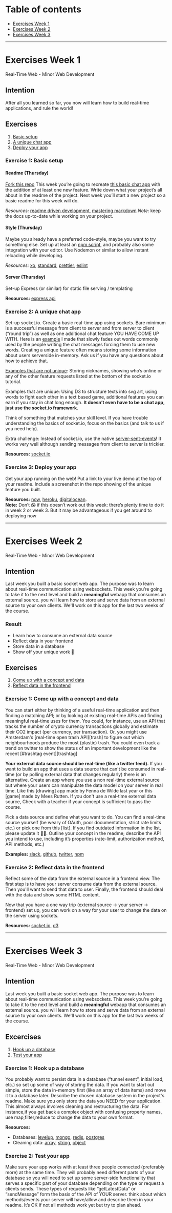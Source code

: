# Table of contents

- [Exercises Week 1](#Exercises-Week-1)
- [Exercises Week 2](#Exercises-Week-2)
- [Exercises Week 3](#Exercises-Week-3)

---

# Exercises Week 1

Real-Time Web - Minor Web Development

## Intention

After all you learned so far, you now will learn how to build real-time applications, and rule the world!

## Exercises

1. [Basic setup][exercise1]
2. [A unique chat app ][exercise2]
3. [Deploy your app][exercise3]

### Exercise 1: Basic setup

#### Readme (Thursday)

[Fork this repo][repo]
This week you’re going to recreate [this basic chat app][socket.io chat] with the addition of at least one new feature. Write down what your project’s all about in the readme of the project. Next week you’ll start a new project so a basic readme for this week will do.

_Resources:_ [readme driven development][rdd], [mastering markdown][markdown]
_Note:_ keep the docs up-to-date while working on your project.

#### Style (Thursday)

Maybe you already have a preferred code-style, maybe you want to try something else.
Set up at least an [npm script][npm], and probably also some integration with your editor. Use Nodemon or similar to allow instant reloading while developing.

_Resources:_ [xo], [standard], [prettier], [eslint]

#### Server (Thursday)

Set-up Express (or similar) for static file serving / templating

**Resources:** [express api]

### Exercise 2: A unique chat app

Set-up socket.io. Create a basic real-time app using sockets. Bare minimum is a successful message from client to server and from server to client (“round trip”) as well as one additional chat feature YOU HAVE COME UP WITH. Here is an [example][example razpudding] I made that slowly fades out words commonly used by the people writing the chat messages forcing them to use new words.
Creating a unique feature often means storing some information about users serverside in-memory. Ask us if you have any questions about how to achieve that.

[Examples that are not unique][get started]: Storing nicknames, showing who’s online or any of the other feature requests listed at the bottom of the socket.io tutorial.

Examples that are unique: Using D3 to structure texts into svg art, using words to fight each other in a text based game, additional features you can earn if you stay in chat long enough.
**It doesn’t even have to be a chat app, just use the socket.io framework.**

Think of something that matches your skill level. If you have trouble understanding the basics of socket.io, focus on the basics (and talk to us if you need help).

Extra challenge: Instead of socket.io, use the native [server-sent-events][sse]! It works very well although sending messages from client to server is trickier.

**Resources:** [socket.io]

### Exercise 3: Deploy your app

Get your app running on the web! Put a link to your live demo at the top of your readme. Include a screenshot in the repo showing of the unique feature you built.

**Resources:** [now], [heroku], [digitalocean].  
**Note:** Don’t 😱 if this doesn’t work out this week: there’s plenty time to do it in week 2 or week 3. But it may be advantageous if you get around to deploying now

[exercise1]: https://github.com/cmda-minor-web/real-time-web-1819/blob/master/week-1.md#exersise-1-basic-setup
[exercise2]: https://github.com/cmda-minor-web/real-time-web-1819/blob/master/week-1.md#exercise-2-a-unique-chat-app
[exercise3]: https://github.com/cmda-minor-web/real-time-web-1819/blob/master/week-1.md#exercise-3-deploy-your-app
[repo]: https://github.com/cmda-minor-web/real-time-web-1819
[socket.io]: https://socket.io/
[socket.io chat]: https://socket.io/demos/chat/
[npm]: https://docs.npmjs.com/cli/run-script
[rdd]: http://tom.preston-werner.com/2010/08/23/readme-driven-development.html
[markdown]: https://guides.github.com/features/mastering-markdown/
[xo]: https://github.com/xojs/xo
[standard]: https://github.com/standard/standard
[prettier]: https://github.com/prettier/prettier
[eslint]: https://github.com/eslint/eslint
[express api]: https://expressjs.com/en/4x/api.html
[example razpudding]: https://github.com/Razpudding/socketio-chat-app
[get started]: https://socket.io/get-started/chat/
[sse]: https://www.voorhoede.nl/en/blog/real-time-communication-with-server-sent-events/
[now]: https://zeit.co/now
[heroku]: https://www.heroku.com/
[digitalocean]: https://www.digitalocean.com/

---

# Exercises Week 2

Real-Time Web - Minor Web Development

## Intention

Last week you built a basic socket web app. The purpose was to learn about real-time communication using websockets. This week you’re going to take it to the next level and build a **meaningful** webapp that consumes an external source. you will learn how to store and serve data from an external source to your own clients. We'll work on this app for the last two weeks of the course.

### Result

- Learn how to consume an external data source
- Reflect data in your frontend
- Store data in a database
- Show off your unique work 🤩

## Exercises

1. [Come up with a concept and data][exercise1]
2. [Reflect data in the frontend][exercise2]

### Exersise 1: Come up with a concept and data

You can start either by thinking of a useful real-time application and then finding a matching API; or by looking at existing real-time APIs and finding meaningful real-time uses for them.
You could, for instance, use an API that tracks the number of crypto currency transactions globally and estimate their CO2 impact (per currency, per transaction).
Or, you might use Amsterdam's [real-time open trash API][trash] to figure out which neighbourhoods produce the most (plastic) trash.
You could even track a trend on twitter to show the status of an important development like the recent [#trashtag event][trashtag]

**Your external data source should be real-time (like a twitter feed).** If you want to build an app that uses a data source that can't be consumed in real-time (or by polling external data that changes regularly) there is an alternative. Create an app where you use a non real-time external source but where your users can manipulate the data model on your server in real time. Like this [drawing] app made by Fenna de Wilde last year or this [game] made by Mees Rutten. If you don't use a real-time external data source, Check with a teacher if your concept is sufficient to pass the course.

Pick a data source and define what you want to do. You can find a real-time source yourself (be weary of OAuth, poor documentation, strict rate limits etc.) or pick one from this [list]. If you find outdated information in the list, please update it 🙏🏼.
Outline your concept in the readme; describe the API you intend to use, including it’s properties (rate-limit, authorization method, API methods, etc.)

**Examples:** [slack], [github], [twitter], [npm]

### Exercise 2: Reflect data in the frontend

Reflect some of the data from the external source in a frontend view. The first step is to have your server consume data from the external source. Then you'll want to send that data to user. Finally, the frontend should deal with the data and show some HTML content.

Now that you have a one way trip (external source -> your server -> frontend) set up, you can work on a way for your user to change the data on the server using sockets.

**Resources:** [socket.io], [d3]

[exercise1]: https://github.com/cmda-minor-web/real-time-web-1819/blob/master/week-2.md#exersise-1-pick-a-real-time-source
[exercise2]: https://github.com/cmda-minor-web/real-time-web-1819/blob/master/week-2.md#exercise-2-reflect-data
[slack]: https://api.slack.com/rtm
[github]: https://developer.github.com/v3/
[twitter]: https://developer.twitter.com/en/docs
[npm]: https://github.com/npm/registry-follower-tutorial
[socket.io]: https://socket.io/
[d3]: https://d3js.org/

---

# Exercises Week 3

Real-Time Web - Minor Web Development

## Intention

Last week you built a basic socket web app. The purpose was to learn about real-time communication using websockets. This week you’re going to take it to the next level and build a **meaningful** webapp that consumes an external source. you will learn how to store and serve data from an external source to your own clients. We'll work on this app for the last two weeks of the course.

## Excercises

1. [Hook up a database][exercise1]
2. [Test your app][exercise2]

### Exercise 1: Hook up a database

You probably want to persist data in a database (“tunnel event”, initial load, etc.) so set up some of way of storing the data. If you want to start out simple, store the data in-memory first (like an array of data items) and move it to a database later. Describe the chosen database system in the project's readme. Make sure you only store the data you NEED for your application. This almost always involves cleaning and restructuring the data. For instance,if you get back a complex object with confusing property names, use map,filter,reduce to change the data to your own format.

**Resources:**

- Databases: [levelup], [mongo], [redis], [postgres]
- Cleaning data: [array], [string], [object]

### Exercise 2: Test your app

Make sure your app works with at least three people connected (preferably more) at the same time. They will probably need different parts of your database so you will need to set up some server-side functionality that serves a specific part of your database depending on the type or request a clients sends. These types of requests like “getLatestData” or “sendMessage” form the basis of the API of YOUR server. think about which methods/events your server will have/allow and describe them in your readme. It’s OK if not all methods work yet but try to plan ahead.

[exercise1]: https://github.com/cmda-minor-web/real-time-web-1819/blob/master/week-2.md#exersise-1-pick-a-real-time-source
[exercise2]: https://github.com/cmda-minor-web/real-time-web-1819/blob/master/week-2.md#exercise-2-reflect-data
[levelup]: https://github.com/level/levelup
[mongo]: https://www.npmjs.com/package/mongodb
[redis]: https://github.com/NodeRedis/node_redis
[postgres]: https://github.com/brianc/node-postgres
[array]: https://developer.mozilla.org/en-US/docs/Web/JavaScript/Reference/Global_Objects/Array
[string]: https://developer.mozilla.org/en-US/docs/Web/JavaScript/Reference/Global_Objects/String/replace
[object]: https://developer.mozilla.org/en-US/docs/Web/JavaScript/Reference/Global_Objects/Object
